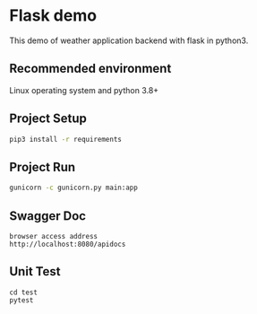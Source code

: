 # Flask demo

This demo of weather application backend with flask in python3.

## Recommended environment

Linux operating system and python 3.8+

## Project Setup

```sh
pip3 install -r requirements
```

## Project Run

```sh
gunicorn -c gunicorn.py main:app
```

## Swagger Doc
```
browser access address
http://localhost:8080/apidocs
```

## Unit Test
```shell
cd test
pytest
```
